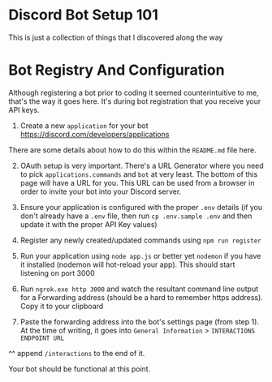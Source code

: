 # Discord Bot Setup 101
This is just a collection of things that I discovered along the way

# Bot Registry And Configuration
Although registering a bot prior to coding it seemed counterintuitive to me, that's the way it goes here.
It's during bot registration that you receive your API keys.

1) Create a new `application` for your bot
https://discord.com/developers/applications

There are some details about how to do this within the `README.md` file here.


2) OAuth setup is very important.  There's a URL Generator where you need to pick `applications.commands` and `bot` at very least.  The bottom of this page will have a URL for you.  This URL can be used from a browser in order to invite your bot into your Discord server.


3) Ensure your application is configured with the proper `.env` details (if you don't already have a `.env` file, then run `cp .env.sample .env` and then update it with the proper API Key values)


4) Register any newly created/updated commands using `npm run register`


5) Run your application using `node app.js` or better yet `nodemon` if you have it installed (nodemon will hot-reload your app).  This should start listening on port 3000


6) Run `ngrok.exe http 3000` and watch the resultant command line output for a Forwarding address (should be a hard to remember https address).  Copy it to your clipboard


7) Paste the forwarding address into the bot's settings page (from step 1). At the time of writing, it goes into `General Information` > `INTERACTIONS ENDPOINT URL`

^^ append `/interactions` to the end of it. 


Your bot should be functional at this point.

